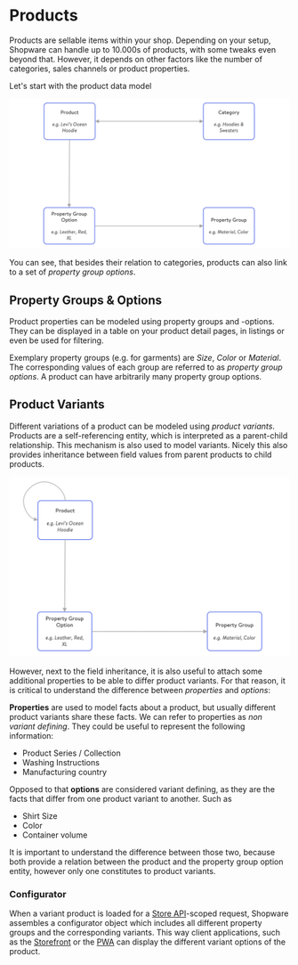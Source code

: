 # Products

Products are sellable items within your shop. Depending on your setup, Shopware can handle up to 10.000s of products, with some tweaks even beyond that. However, it depends on other factors like the number of categories, sales channels or product properties.

Let's start with the product data model

![Condensed overview of the product data model](../../../.gitbook/assets/image%20%288%29.png)

You can see, that besides their relation to categories, products can also link to a set of _property group options_.

## Property Groups & Options

Product properties can be modeled using property groups and -options. They can be displayed in a table on your product detail pages, in listings or even be used for filtering.

Exemplary property groups \(e.g. for garments\) are _Size_, _Color_ or _Material_. The corresponding values of each group are referred to as _property group options_. A product can have arbitrarily many property group options.

## Product Variants

Different variations of a product can be modeled using _product variants_. Products are a self-referencing entity, which is interpreted as a parent-child relationship. This mechanism is also used to model variants. Nicely this also provides inheritance between field values from parent products to child products.

![Variant model](../../../.gitbook/assets/image%20%2810%29.png)

However, next to the field inheritance, it is also useful to attach some additional properties to be able to differ product variants. For that reason, it is critical to understand the difference between _properties_ and _options_:

**Properties** are used to model facts about a product, but usually different product variants share these facts. We can refer to properties as _non variant defining_. They could be useful to represent the following information:

* Product Series / Collection
* Washing Instructions
* Manufacturing country

Opposed to that **options** are considered variant defining, as they are the facts that differ from one product variant to another. Such as

* Shirt Size
* Color
* Container volume

It is important to understand the difference between those two, because both provide a relation between the product and the property group option entity, however only one constitutes to product variants.

### Configurator

When a variant product is loaded for a [Store API](../../api/store-api.md)-scoped request, Shopware assembles a configurator object which includes all different property groups and the corresponding variants. This way client applications, such as the [Storefront](../../../guides/plugins/plugins/storefront/) or the [PWA](../../../products/pwa.md) can display the different variant options of the product.

